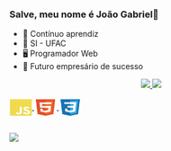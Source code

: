 ### Salve, meu nome é João Gabriel👊

- 🌱 Contínuo aprendiz
- 🏫 SI - UFAC
- 🖥 Programador Web
- 🏤 Futuro empresário de sucesso

<div align="center">
  <a href="https://github.com/Jao16905 ">
  <img height="180em" src="https://github-readme-stats.vercel.app/api?username=Jao16905&show_icons=true&theme=merko&include_all_commits=true&count_private=true"/>
  <img height="180em" src="https://github-readme-stats.vercel.app/api/top-langs/?username=Jao16905&layout=compact&langs_count=7&theme=merko"/>
</div>

<div style="display: inline_block"><br>
  <img align="center" alt="Rafa-Js" height="30" width="40" src="https://raw.githubusercontent.com/devicons/devicon/master/icons/javascript/javascript-plain.svg">
  <img align="center" alt="Rafa-HTML" height="30" width="40" src="https://raw.githubusercontent.com/devicons/devicon/master/icons/html5/html5-original.svg">
  <img align="center" alt="Rafa-CSS" height="30" width="40" src="https://raw.githubusercontent.com/devicons/devicon/master/icons/css3/css3-original.svg">     
</div>
  
 ##
 
<div>
  <a href="https://www.instagram.com/joojs_life/" target="_blank"><img src="https://img.shields.io/badge/-Instagram-%23E4405F?style=for-the-badge&logo=instagram&logoColor=white" target="_blank"></a>
  </div>
  

